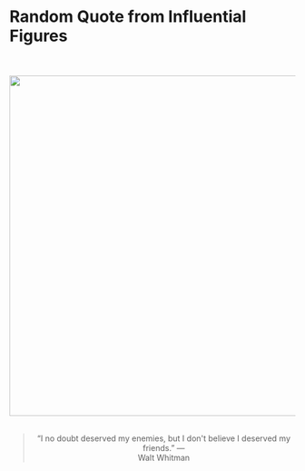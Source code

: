 # Random Quote from Influential Figures

<div align="center">
  <br>
  <br>
  <a href="https://en.wikipedia.org/wiki/Walt_Whitman" title="Walt Whitman - Wikipedia"><img src="https://upload.wikimedia.org/wikipedia/commons/thumb/f/fa/Walt_Whitman_-_George_Collins_Cox.jpg/1200px-Walt_Whitman_-_George_Collins_Cox.jpg" width="600px"></a>
  <br>
  <br>
  <blockquote>&ldquo;I no doubt deserved my enemies, but I don't believe I deserved my friends.&rdquo; &mdash; <footer>Walt Whitman</footer></blockquote>
</div>
  